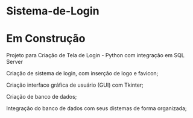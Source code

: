 # Sistema-de-Login

# Em Construção

Projeto para Criação de Tela de Login - Python com integração em SQL Server

Criação de sistema de login, com inserção de logo e favicon;

Criação interface gráfica de usuário (GUI) com Tkinter;

Criação de banco de dados;

Integração do banco de dados com seus distemas de forma organizada;
